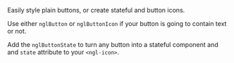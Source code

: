 Easily style plain buttons, or create stateful and button icons.

Use either `nglButton` or `nglButtonIcon` if your button is going to contain text or not.

Add the `nglButtonState` to turn any button into a stateful component and
and `state` attribute to your `<ngl-icon>`.
